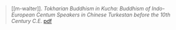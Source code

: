 > [[m-walter]]. *Tokharian Buddhism in Kucha: Buddhism of Indo-European Centum Speakers in Chinese Turkestan before the 10th Century C.E.* [pdf](a/m-walter1998.pdf)